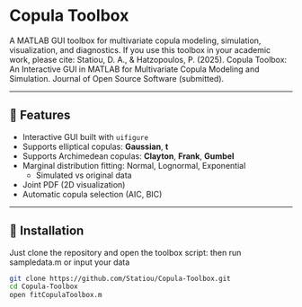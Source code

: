 
# Copula Toolbox

A MATLAB GUI toolbox for multivariate copula modeling, simulation, visualization, and diagnostics.
If you use this toolbox in your academic work, please cite:
Statiou, D. A., & Ηatzopoulos, P. (2025). Copula Toolbox: An Interactive GUI in MATLAB for Multivariate Copula Modeling and Simulation. Journal of Open Source Software (submitted).

---

## 📌 Features

- Interactive GUI built with `uifigure`
- Supports elliptical copulas: **Gaussian**, **t**
- Supports Archimedean copulas: **Clayton**, **Frank**, **Gumbel**
- Marginal distribution fitting: Normal, Lognormal, Exponential
  - Simulated vs original data
- Joint PDF (2D visualization)
- Automatic copula selection (AIC, BIC)

---

## 🚀 Installation

Just clone the repository and open the toolbox script:
then run sampledata.m or input your data

```bash
git clone https://github.com/Statiou/Copula-Toolbox.git
cd Copula-Toolbox
open fitCopulaToolbox.m
